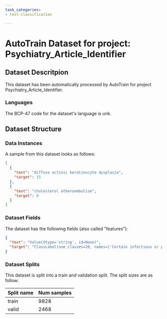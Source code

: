 ```yaml
---
task_categories:
- text-classification

---
```

# AutoTrain Dataset for project: Psychiatry_Article_Identifier

## Dataset Descritpion

This dataset has been automatically processed by AutoTrain for project Psychiatry_Article_Identifier.

### Languages

The BCP-47 code for the dataset's language is unk.

## Dataset Structure

### Data Instances

A sample from this dataset looks as follows:

```json
[
  {
    "text": "diffuse actinic keratinocyte dysplasia",
    "target": 15
  },
  {
    "text": "cholesterol atheroembolism",
    "target": 8
  }
]
```

### Dataset Fields

The dataset has the following fields (also called "features"):

```json
{
  "text": "Value(dtype='string', id=None)",
  "target": "ClassLabel(num_classes=20, names=['Certain infectious or parasitic diseases', 'Developmental anaomalies', 'Diseases of the blood or blood forming organs', 'Diseases of the genitourinary system', 'Mental behavioural or neurodevelopmental disorders', 'Neoplasms', 'certain conditions originating in the perinatal period', 'conditions related to sexual health', 'diseases of the circulatroy system', 'diseases of the digestive system', 'diseases of the ear or mastoid process', 'diseases of the immune system', 'diseases of the musculoskeletal system or connective tissue', 'diseases of the nervous system', 'diseases of the respiratory system', 'diseases of the skin', 'diseases of the visual system', 'endocrine  nutritional or metabolic diseases', 'pregnanacy  childbirth or the puerperium', 'sleep-wake disorders'], id=None)"
}
```

### Dataset Splits

This dataset is split into a train and validation split. The split sizes are as follow:

| Split name   | Num samples         |
| ------------ | ------------------- |
| train        | 9828 |
| valid        | 2468 |
